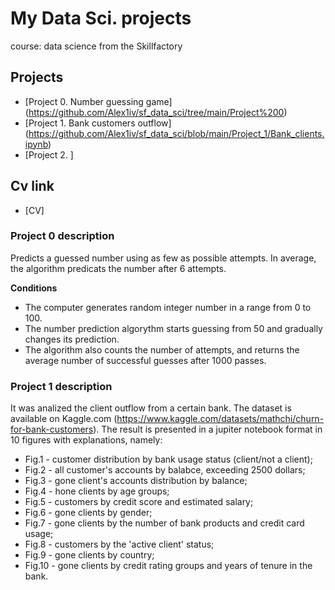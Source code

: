# My Data Sci. projects

course: data science from the Skillfactory

## Projects

* [Project 0. Number guessing game] (https://github.com/Alex1iv/sf_data_sci/tree/main/Project%200)
* [Project 1. Bank customers outflow] (https://github.com/Alex1iv/sf_data_sci/blob/main/Project_1/Bank_clients.ipynb) 
* [Project 2. ] 

## Cv link
* [CV] 

### Project 0 description
Predicts a guessed number using as few as possible attempts. In average, the algorithm predicats the number after 6 attempts.

**Conditions**
- The computer generates random integer number in a range from 0 to 100. 
- The number prediction algorythm starts guessing from 50 and gradually changes its prediction. 
- The algorithm also counts the number of attempts, and returns the average number of successful guesses after 1000 passes.


### Project 1 description
It was analized the client outflow from a certain bank. The dataset is available on Kaggle.com (https://www.kaggle.com/datasets/mathchi/churn-for-bank-customers). The result is presented in a jupiter notebook format in 10 figures with explanations, namely:
- Fig.1 - customer distribution by bank usage status (client/not a client);
- Fig.2 - all customer's accounts by balabce, exceeding 2500 dollars;
- Fig.3 - gone client's accounts distribution by balance;
- Fig.4 - hone clients by age groups;
- Fig.5 - customers by credit score and estimated salary;
- Fig.6 - gone clients by gender;
- Fig.7 - gone clients by the number of bank products and credit card usage;
- Fig.8 - customers by the 'active client' status;
- Fig.9 - gone clients by country;
- Fig.10 - gone clients by credit rating groups and years of tenure in the bank.
